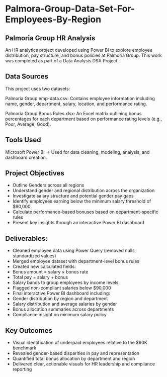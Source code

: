 # Palmora-Group-Data-Set-For-Employees-By-Region


## Palmoria Group HR Analysis

An HR analytics project developed using Power BI to explore employee distribution, pay structure, and bonus policies at Palmoria Group. This work was completed as part of a Data Analysis DSA Project.


## Data Sources

This project uses two datasets:

Palmoria Group emp-data.csv: Contains employee information including name, gender, department, salary, location, and performance rating.

Palmoria Group Bonus Rules.xlsx: An Excel matrix outlining bonus percentages for each department based on performance rating levels (e.g., Poor, Average, Good).


## Tools Used

Microsoft Power BI
→ Used for data cleaning, modeling, analysis, and dashboard creation.


## Project Objectives

- Outline Genders across all regions
- Understand gender and regional distribution across the organization
- Investigate salary structure and potential gender pay gaps
- Identify employees earning below the minimum salary threshold of $90,000
- Calculate performance-based bonuses based on department-specific rules
- Present key insights through an interactive Power BI dashboard

## Deliverables:

- Cleaned employee data using Power Query (removed nulls, standardized values)
- Merged employee dataset with department-level bonus rules
- Created new calculated fields:
- Bonus amount = salary × bonus rate
- Total pay = salary + bonus
- Salary bands to group employees by income levels
- Flagged non-compliant salaries below $90,000
- Final interactive Power BI dashboard including:
- Gender distribution by region and department
- Salary distribution and average salaries by gender
- Bonus allocation summaries across departments
- Compliance insight on minimum salary policy

## Key Outcomes

- Visual identification of underpaid employees relative to the $90K benchmark
- Revealed gender-based disparities in pay and representation
- Quantified total bonus allocation by department and region
- Delivered clear, actionable visuals for HR leadership and compliance reporting
